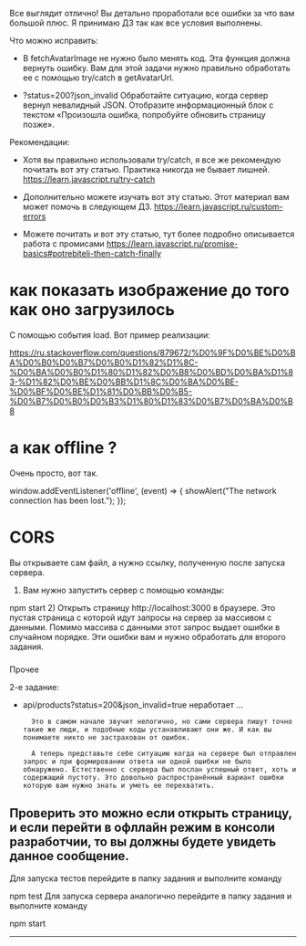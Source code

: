 Все выглядит отлично! Вы детально проработали все ошибки за что вам большой плюс. Я принимаю ДЗ так как все условия выполнены.

Что можно исправить:
- В fetchAvatarImage не нужно было менять код. Эта функция должна вернуть ошибку. Вам для этой задачи нужно правильно обработать ее с помощью try/catch в getAvatarUrl.

- ?status=200?json_invalid
Обработайте ситуацию, когда сервер вернул невалидный JSON. Отобразите информационный блок с текстом «Произошла ошибка, попробуйте обновить страницу позже».

Рекомендации:
- Хотя вы правильно использовали try/catch, я все же рекомендую почитать вот эту статью. Практика никогда не бывает лишней.
https://learn.javascript.ru/try-catch

- Дополнительно можете изучать вот эту статью. Этот материал вам может помочь в следующем ДЗ.
https://learn.javascript.ru/custom-errors

- Можете почитать и вот эту статью, тут более подробно описывается работа с промисами
https://learn.javascript.ru/promise-basics#potrebiteli-then-catch-finally



# как показать изображение до того как оно загрузилось
С помощью события load. Вот пример реализации:

https://ru.stackoverflow.com/questions/879672/%D0%9F%D0%BE%D0%BA%D0%B0%D0%B7%D0%B0%D1%82%D1%8C-%D0%BA%D0%B0%D1%80%D1%82%D0%B8%D0%BD%D0%BA%D1%83-%D1%82%D0%BE%D0%BB%D1%8C%D0%BA%D0%BE-%D0%BF%D0%BE%D1%81%D0%BB%D0%B5-%D0%B7%D0%B0%D0%B3%D1%80%D1%83%D0%B7%D0%BA%D0%B8

# а как offline ?
Очень просто, вот так.

window.addEventListener('offline', (event) => {
    showAlert("The network connection has been lost.");
});

# CORS
Вы открываете сам файл, а нужно ссылку, полученную после запуска сервера.

1) Вам нужно запустить сервер c помощью команды:

npm start
2) Открыть страницу http://localhost:3000  в браузере. Это пустая страница с которой идут запросы на сервер за массивом с данными. Помимо массива с данными этот запрос выдает ошибки в случайном порядке. Эти ошибки вам и нужно обработать для второго задания.

###
Прочее


2-е задание:
- api/products?status=200&json_invalid=true неработает
    ...

        Это в самом начале звучит нелогично, но сами сервера пишут точно такие же люди, и подобные коды устанавливают они же. И как вы понимаете никто не застрахован от ошибок.

        А теперь представьте себе ситуацию когда на сервере был отправлен запрос и при формировании ответа ни одной ошибки не было обнаружено. Естественно с сервера был послан успешный ответ, хоть и содержащий пустоту. Это довольно распространённый вариант ошибки которую вам нужно знать и уметь ее перехватить.



Проверить это можно если открыть страницу, и если перейти в офллайн режим в консоли разработчии, то вы должны будете увидеть данное сообщение.
---
Для запуска тестов перейдите в папку задания и выполните команду

npm test
Для запуска сервера аналогично перейдите в папку задания и выполните команду

npm start


---

